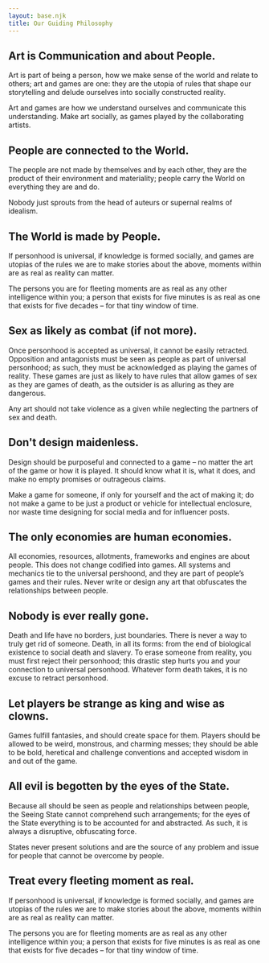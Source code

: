 ```yaml
---
layout: base.njk
title: Our Guiding Philosophy
---
```


## Art is Communication and about People.
Art is part of being a person, how we make sense of the world and relate to others; art and games are one: they are the utopia of rules that shape our storytelling and delude ourselves into socially constructed reality.

Art and games are how we understand ourselves and communicate this understanding. Make art socially, as games played by the collaborating artists.

## People are connected to the World.
The people are not made by themselves and by each other, they are the product of their environment and materiality; people carry the World on everything they are and do.

Nobody just sprouts from the head of auteurs or supernal realms of idealism.

## The World is made by People.
If personhood is universal, if knowledge is formed socially, and games are utopias of the rules we are to make stories about the above, moments within are as real as reality can matter.

The persons you are for fleeting moments are as real as any other intelligence within you; a person that exists for five minutes is as real as one that exists for five decades – for that tiny window of time.

## Sex as likely as combat (if not more).
Once personhood is accepted as universal, it cannot be easily retracted. Opposition and antagonists must be seen as people as part of universal personhood; as such, they must be acknowledged as playing the games of reality. These games are just as likely to have rules that allow games of sex as they are games of death, as the outsider is as alluring as they are dangerous.

Any art should not take violence as a given while neglecting the partners of sex and death.

## Don't design maidenless.
Design should be purposeful and connected to a game – no matter the art of the game or how it is played. It should know what it is, what it does, and make no empty promises or outrageous claims.

Make a game for someone, if only for yourself and the act of making it; do not make a game to be just a product or vehicle for intellectual enclosure, nor waste time designing for social media and for influencer posts.

## The only economies are human economies.
All economies, resources, allotments, frameworks and engines are about people. This does not change codified into games. All systems and mechanics tie to the universal pershoond, and they are part of people’s games and their rules. Never write or design any art that obfuscates the relationships between people.

## Nobody is ever really gone.
Death and life have no borders, just boundaries. There is never a way to truly get rid of someone. Death, in all its forms: from the end of biological existence to social death and slavery. To erase someone from reality, you must first reject their personhood; this drastic step hurts you and your connection to universal personhood. Whatever form death takes, it is no excuse to retract personhood.

## Let players be strange as king and wise as clowns.
Games fulfill fantasies, and should create space for them. Players should be allowed to be weird, monstrous, and charming messes; they should be able to be bold, heretical and challenge conventions and accepted wisdom in and out of the game.

## All evil is begotten by the eyes of the State.
Because all should be seen as people and relationships between people, the Seeing State cannot comprehend such arrangements; for the eyes of the State everything is to be accounted for and abstracted. As such, it is always a disruptive, obfuscating force.

States never present solutions and are the source of any problem and issue for people that cannot be overcome by people.

## Treat every fleeting moment as real.
If personhood is universal, if knowledge is formed socially, and games are utopias of the rules we are to make stories about the above, moments within are as real as reality can matter.

The persons you are for fleeting moments are as real as any other intelligence within you; a person that exists for five minutes is as real as one that exists for five decades – for that tiny window of time.
